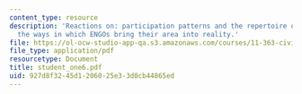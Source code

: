 ```yaml
---
content_type: resource
description: 'Reactions on: participation patterns and the repertoire of actions are
  the ways in which ENGOs bring their area into reality.'
file: https://ol-ocw-studio-app-qa.s3.amazonaws.com/courses/11-363-civil-society-and-the-environment-spring-2005/927d8f3245d1206025e33d0cb44865ed_student_one6.pdf
file_type: application/pdf
resourcetype: Document
title: student_one6.pdf
uid: 927d8f32-45d1-2060-25e3-3d0cb44865ed
---
```

